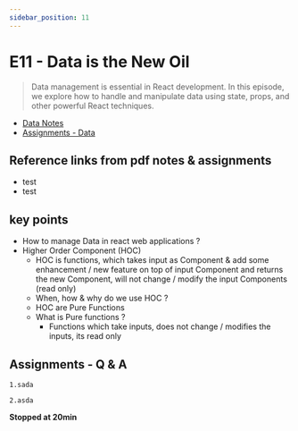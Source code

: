 ```yaml
---
sidebar_position: 11
---
```


# E11 - Data is the New Oil

> Data management is essential in React development. In this episode, we explore how to handle and manipulate data using state, props, and other powerful React techniques.

- [Data Notes](https://github.com/pravn27/reactjs-tech-doc/blob/master/docs/reactjs-course-tutorials/namaste-reactjs-course/readerDoc/E11-Data/E11-Data-is-new-Oil.pdf)
- [Assignments - Data](https://github.com/pravn27/reactjs-tech-doc/blob/master/docs/reactjs-course-tutorials/namaste-reactjs-course/readerDoc/E11-Data/Assignments-Data-is-new-oil.pdf)

## Reference links from pdf notes & assignments

- test
- test

## key points

- How to manage Data in react web applications ?
- Higher Order Component (HOC)
  - HOC is functions, which takes input as Component & add some enhancement / new feature on top of input Component and returns the new Component, will not change / modify the input Components (read only)
  - When, how & why do we use HOC ?
  - HOC are Pure Functions
  - What is Pure functions ?
    - Functions which take inputs, does not change / modifies the inputs, its read only

## Assignments - Q & A

    1.sada

    2.asda

**Stopped at 20min**
